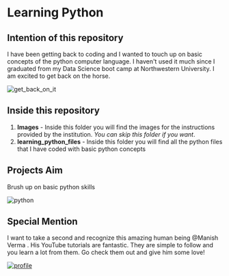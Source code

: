 # Learning Python

## Intention of this repository
I have been getting back to coding and I wanted to touch up on basic concepts of the python computer language. I haven't used it much since I graduated from my Data Science boot camp at Northwestern University. I am excited to get back on the horse. 

![get_back_on_it](https://media.giphy.com/media/BpGWitbFZflfSUYuZ9/giphy.gif)

## Inside this repository
1. **Images** - Inside this folder you will find the images for the instructions provided by the institution. *You can skip this folder if you want*.
2. **learning_python_files** - Inside this folder you will find all the python files that I have coded with basic python concepts

## Projects Aim

Brush up on basic python skills 

![python](https://media.giphy.com/media/YYW0hHizzIOrlhimPG/giphy.gif)

## Special Mention
I want to take a second and recognize this amazing human being @Manish Verma . His YouTube tutorials are fantastic. They are simple to follow and you learn a lot from them. Go check them out and give him some love!




[![profile](https://res.cloudinary.com/marcomontalbano/image/upload/v1656809855/video_to_markdown/images/youtube--zZyggRM-WOI-c05b58ac6eb4c4700831b2b3070cd403.jpg)](https://www.youtube.com/watch?v=zZyggRM-WOI "profile")


